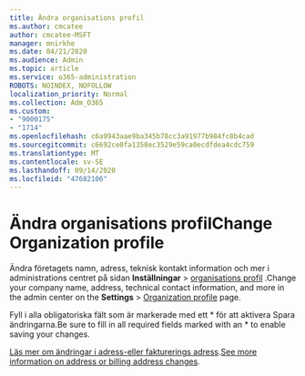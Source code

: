 ```yaml
---
title: Ändra organisations profil
ms.author: cmcatee
author: cmcatee-MSFT
manager: mnirkhe
ms.date: 04/21/2020
ms.audience: Admin
ms.topic: article
ms.service: o365-administration
ROBOTS: NOINDEX, NOFOLLOW
localization_priority: Normal
ms.collection: Adm_O365
ms.custom:
- "9000175"
- "1714"
ms.openlocfilehash: c6a9943aae9ba345b78cc3a91977b984fc8b4cad
ms.sourcegitcommit: c6692ce0fa1358ec3529e59ca0ecdfdea4cdc759
ms.translationtype: MT
ms.contentlocale: sv-SE
ms.lasthandoff: 09/14/2020
ms.locfileid: "47682106"
---
```

# <a name="change-organization-profile"></a><span data-ttu-id="81423-102">Ändra organisations profil</span><span class="sxs-lookup"><span data-stu-id="81423-102">Change Organization profile</span></span>

<span data-ttu-id="81423-103">Ändra företagets namn, adress, teknisk kontakt information och mer i administrations centret på sidan **Inställningar**  >  [organisations profil](https://go.microsoft.com/fwlink/p/?linkid=2067339) .</span><span class="sxs-lookup"><span data-stu-id="81423-103">Change your company name, address, technical contact information, and more in the admin center on the **Settings** > [Organization profile](https://go.microsoft.com/fwlink/p/?linkid=2067339) page.</span></span>

<span data-ttu-id="81423-104">Fyll i alla obligatoriska fält som är markerade med ett \* för att aktivera Spara ändringarna.</span><span class="sxs-lookup"><span data-stu-id="81423-104">Be sure to fill in all required fields marked with an \* to enable saving your changes.</span></span>

<span data-ttu-id="81423-105">[Läs mer om ändringar i adress-eller fakturerings adress](https://docs.microsoft.com/microsoft-365/admin/manage/change-address-contact-and-more).</span><span class="sxs-lookup"><span data-stu-id="81423-105">[See more information on address or billing address changes](https://docs.microsoft.com/microsoft-365/admin/manage/change-address-contact-and-more).</span></span>